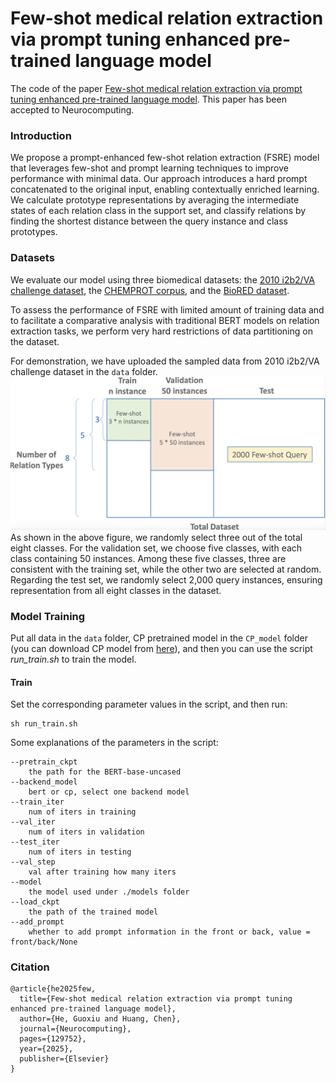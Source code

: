 # Few-shot medical relation extraction via prompt tuning enhanced pre-trained language model
The code of the paper [Few-shot medical relation extraction via prompt tuning enhanced pre-trained language model](https://www.sciencedirect.com/science/article/pii/S0925231225004242). This paper has been accepted to Neurocomputing.

### Introduction
We propose a prompt-enhanced few-shot relation extraction (FSRE) model that leverages few-shot and prompt learning techniques to improve performance with minimal data. Our approach introduces a hard prompt concatenated to the original input, enabling contextually enriched learning. We calculate prototype representations by averaging the intermediate states of each relation class in the support set, and classify relations by finding the shortest distance between the query instance and class prototypes. 

<!-- ### Environments
- ``python 3``
- ``PyTorch 1.7.1``
- ``transformers 4.6.0`` -->

### Datasets
We evaluate our model using three biomedical datasets: the [2010 i2b2/VA challenge dataset](https://doi.org/10.1136/amiajnl-2011-000203), the [CHEMPROT corpus](https://biocreative.bioinformatics.udel.edu/tasks/biocreative-vi/track-5/), and the [BioRED dataset](https://doi.org/10.1093/bib/bbac282).

To assess the performance of FSRE with limited amount of training data and to facilitate a comparative analysis with traditional BERT models on relation extraction tasks, we perform very hard restrictions of data partitioning on the dataset.

For demonstration, we have uploaded the sampled data from 2010 i2b2/VA challenge dataset in the `data` folder. ![Figure 1](./figures/Training_Settings.png) 
As shown in the above figure, we randomly select three out of the total eight classes. For the validation set, we choose five classes, with each class containing 50 instances. Among these five classes, three are consistent with the training set, while the other two are selected at random. Regarding the test set, we randomly select 2,000 query instances, ensuring representation from all eight classes in the dataset.

### Model Training
Put all data in the `data` folder, CP pretrained model in the `CP_model` folder (you can download CP model from [here](https://github.com/thunlp/RE-Context-or-Names/tree/master/pretrain)), and then you can use the script *run_train.sh* to train the model.

#### Train
Set the corresponding parameter values in the script, and then run:
```
sh run_train.sh
```
Some explanations of the parameters in the script:
```
--pretrain_ckpt
	the path for the BERT-base-uncased
--backend_model
	bert or cp, select one backend model
--train_iter
	num of iters in training
--val_iter
	num of iters in validation
--test_iter
	num of iters in testing
--val_step
	val after training how many iters
--model
	the model used under ./models folder
--load_ckpt
	the path of the trained model
--add_prompt
	whether to add prompt information in the front or back, value = front/back/None
```

### Citation
<!-- He, G., & Huang, C. (2025). Few-shot medical relation extraction via prompt tuning enhanced pre-trained language model. Neurocomputing, 129752. -->
```
@article{he2025few,
  title={Few-shot medical relation extraction via prompt tuning enhanced pre-trained language model},
  author={He, Guoxiu and Huang, Chen},
  journal={Neurocomputing},
  pages={129752},
  year={2025},
  publisher={Elsevier}
}
```